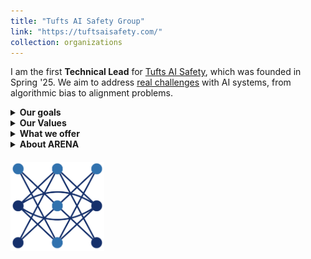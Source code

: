 ```yaml
---
title: "Tufts AI Safety Group"
link: "https://tuftsaisafety.com/"
collection: organizations
---
```


I am the first **Technical Lead** for [Tufts AI Safety](https://tuftsaisafety.com/), which was founded in Spring '25. We aim to address <a href="https://docs.google.com/document/d/1expp491qJx4wQShW64jBXJsaf1JyROVk9WS7cMqWJq0/edit?tab=t.0">real challenges</a> with AI systems, from algorithmic bias to alignment problems.

<details>
<summary><strong>Our goals</strong></summary>

<ul>
  <li>Creating a space for discussion of the risks posed by advanced artificial intelligence, including technical and policy aspects.</li>
  <li>Fostering a supportive, interdisciplinary community of students who are eager to have a positive impact on the trajectory of AI.</li>
</ul>

</details>

<details>
<summary><strong>Our Values</strong></summary>

<ul>
  <li>Welcome students from all backgrounds and experience levels</li>
  <li>Focus on current, practical challenges in AI development</li>
  <li>Balance technical and policy perspectives</li>
  <li>Support each other's growth and learning</li>
  <li>Build an inclusive, collaborative community</li>
</ul>

</details>

<details>
<summary><strong>What we offer</strong></summary>

<ul>
  <li>Weekly reading group exploring key ideas in AI Safety (no technical background required)</li>
  <li><a href="https://www.arena.education/curriculum">ARENA workshops</a> for students to develop skills and confidence to contribute to technical AI safety (little technical background required)</li>
  <li>Regular workshops and talks from experts in the field</li>
  <li>Direct access to Tufts professors doing related research</li>
  <li>Opportunity to build and present risk demonstrations to stakeholders, policymakers, and elected leaders through the <a href="https://www.centeraipolicy.org/policy-advocacy-network">Policy Advocacy Network</a> in collaboration with the <a href="https://www.arena.education/curriculum">Center for AI Policy</a></li>
  <li>Weekend project sprints with real-world impact</li>
  <li>Career guidance and networking opportunities</li>
  <li>Resources for exploring AI Safety career paths</li>
</ul>

</details>

<details>
<summary><strong>About ARENA</strong></summary>

<p>
I am running our Tufts-specific <a href="https://www.arena.education/curriculum">ARENA workshops</a>, which include topics like transformer basics, reinforcement learning, and LLM evals. We are running our first iteration during the Fall '25 semester, and to prepare we have been in contact with leaders from AI Safety organizations across the Boston area. It is also important to have facilitators, including myself, that can guide students through the ARENA material, so we have invested time to learn the curriculum ourselves.
</p>

</details>

<img src='/images/Tufts AI Safety Group Logo Smaller.png' style='max-width:150px; height:auto; margin-top:20px; margin-right:20px;'>